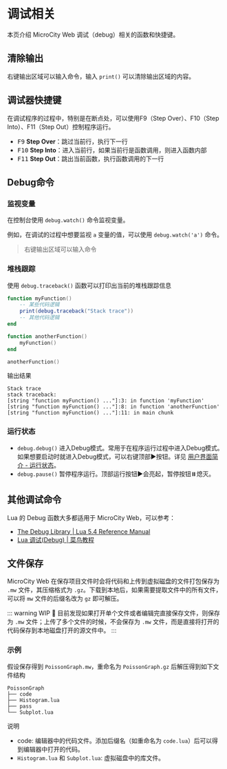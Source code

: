# 调试相关
本页介绍 MicroCity Web 调试（debug）相关的函数和快捷键。

## 清除输出
右键输出区域可以输入命令，输入 `print()` 可以清除输出区域的内容。

## 调试器快捷键
在调试程序的过程中，特别是在断点处，可以使用F9（Step Over）、F10（Step Into）、F11（Step Out）控制程序运行。
- <kbd>F9</kbd> **Step Over**：跳过当前行，执行下一行
- <kbd>F10</kbd> **Step Into**：进入当前行，如果当前行是函数调用，则进入函数内部
- <kbd>F11</kbd> **Step Out**：跳出当前函数，执行函数调用的下一行

## Debug命令
### 监视变量
在控制台使用 `debug.watch()` 命令监视变量。

例如，在调试的过程中想要监视 `a` 变量的值，可以使用 `debug.watch('a')` 命令。
> 右键输出区域可以输入命令

### 堆栈跟踪
使用 `debug.traceback()` 函数可以打印出当前的堆栈跟踪信息

```lua
function myFunction()
    -- 某些代码逻辑
    print(debug.traceback("Stack trace"))
    -- 其他代码逻辑
end

function anotherFunction()
    myFunction()
end

anotherFunction()
```

输出结果

```
Stack trace
stack traceback:
[string "function myFunction() ..."]:3: in function 'myFunction'
[string "function myFunction() ..."]:8: in function 'anotherFunction'
[string "function myFunction() ..."]:11: in main chunk
```

### 运行状态
- `debug.debug()` 进入Debug模式。常用于在程序运行过程中进入Debug模式。如果想要启动时就进入Debug模式，可以右键顶部:arrow_forward:按钮。详见 [用户界面简介 - 运行状态](./web-ui.html#程序控制)。
- `debug.pause()` 暂停程序运行。顶部运行按钮:arrow_forward:会亮起，暂停按钮:pause_button:熄灭。

## 其他调试命令
Lua 的 Debug 函数大多都适用于 MicroCity Web，可以参考：
- [The Debug Library | Lua 5.4 Reference Manual](https://www.lua.org/manual/5.4/manual.html#6.10)
- [Lua 调试(Debug) | 菜鸟教程](https://www.runoob.com/lua/lua-debug.html)

## 文件保存

MicroCity Web 在保存项目文件时会将代码和上传到虚拟磁盘的文件打包保存为 `.mw` 文件，其压缩格式为 `.gz`。下载到本地后，如果需要提取文件中的所有文件，可以将 `mw` 文件的后缀名改为 `gz` 即可解压。

::: warning WIP 🚧
目前发现如果打开单个文件或者编辑完直接保存文件，则保存为 `.mw` 文件；上传了多个文件的时候，不会保存为 `.mw` 文件，而是直接将打开的代码保存到本地磁盘打开的源文件中。
:::

### 示例
假设保存得到 `PoissonGraph.mw`，重命名为 `PoissonGraph.gz` 后解压得到如下文件结构

```
PoissonGraph
├── code
├── Histogram.lua
├── pass
└── Subplot.lua
```

说明
- code: 编辑器中的代码文件。添加后缀名（如重命名为 `code.lua`）后可以得到编辑器中打开的代码。
- `Histogram.lua` 和 `Subplot.lua`: 虚拟磁盘中的库文件。